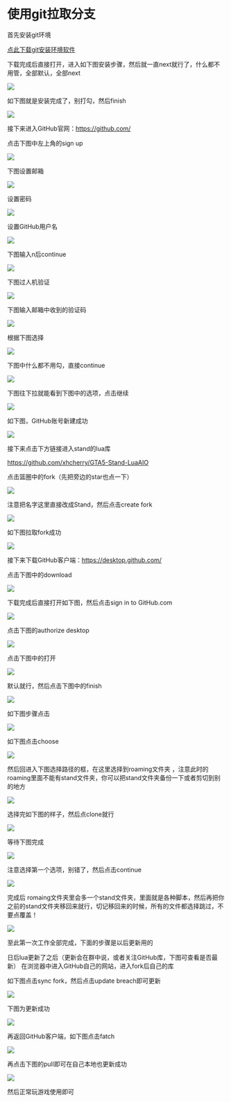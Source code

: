 # 使用git拉取分支

首先安装git环境

[点此下载git安装环境软件](https://github.com/git-for-windows/git/releases/download/v2.40.1.windows.1/Git-2.40.1-64-bit.exe)

下载完成后直接打开，进入如下图安装步骤，然后就一直next就行了，什么都不用管，全部默认，全部next

![](../assets/git/184337.png)

如下图就是安装完成了，别打勾，然后finish

![](../assets/git/184652.png)

接下来进入GitHub官网：https://github.com/

点击下图中左上角的sign up

![](../assets/git/194045.png)

下图设置邮箱

![](../assets/git/194217.png)

设置密码

![](../assets/git/194348.png)

设置GitHub用户名

![](../assets/git/194406.png)

下图输入n后continue

![](../assets/git/194455.png)

下图过人机验证

![](../assets/git/194519.png)

下图输入邮箱中收到的验证码

![](../assets/git/194538.png)

根据下图选择

![](../assets/git/194602.png)

下图中什么都不用勾，直接continue

![](../assets/git/194627.png)

下图往下拉就能看到下图中的选项，点击继续

![](../assets/git/194643.png)

如下图，GitHub账号新建成功

![](../assets/git/194714.png)

接下来点击下方链接进入stand的lua库

https://github.com/xhcherry/GTA5-Stand-LuaAIO

点击篮圈中的fork（先把旁边的star也点一下）

![](../assets/git/200427.png)

注意把名字这里直接改成Stand，然后点击create fork

![](../assets/git/200448.png)

如下图拉取fork成功

![](../assets/git/200516.png)

接下来下载GitHub客户端：https://desktop.github.com/

点击下图中的download

![](../assets/git/192756.png)

下载完成后直接打开如下图，然后点击sign in to GitHub.com

![](../assets/git/193925.png)

点击下图的authorize desktop

![](../assets/git/194741.png)

点击下图中的打开

![](../assets/git/194750.png)

默认就行，然后点击下图中的finish

![](../assets/git/194903.png)

如下图步骤点击

![](../assets/git/201604.png)

如下图点击choose

![](../assets/git/201620.png)

然后回进入下图选择路径的框，在这里选择到roaming文件夹
，注意此时的roaming里面不能有stand文件夹，你可以把stand文件夹备份一下或者剪切到别的地方

![](../assets/git/201711.png)

选择完如下图的样子，然后点clone就行

![](../assets/git/201719.png)

等待下图完成

![](../assets/git/202232.png)

注意选择第一个选项，别错了，然后点击continue

![](../assets/git/202717.png)

完成后 romaing文件夹里会多一个stand文件夹，里面就是各种脚本，然后再把你之前的stand文件夹移回来就行，切记移回来的时候，所有的文件都选择跳过，不要点覆盖！

![](../assets/git/202306.png)

至此第一次工作全部完成，下面的步骤是以后更新用的

日后lua更新了之后（更新会在群中说，或者关注GitHub库，下图可查看是否最新）
在浏览器中进入GitHub自己的网站，进入fork后自己的库

如下图点击sync fork，然后点击update breach即可更新

![](../assets/git/203548.png)

下图为更新成功

![](../assets/git/203621.png)

再返回GitHub客户端，如下图点击fatch

![](../assets/git/202729.png)

再点击下图的pull即可在自己本地也更新成功

![](../assets/git/203648.png)

然后正常玩游戏使用即可